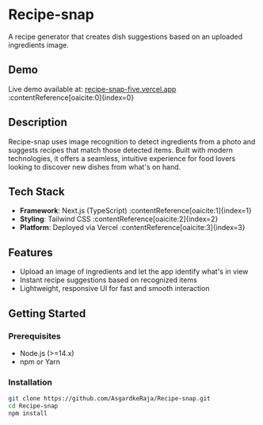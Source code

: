 # Recipe-snap

A recipe generator that creates dish suggestions based on an uploaded ingredients image.

##  Demo

Live demo available at: [recipe-snap-five.vercel.app](https://recipe-snap-five.vercel.app) :contentReference[oaicite:0]{index=0}

##  Description

Recipe-snap uses image recognition to detect ingredients from a photo and suggests recipes that match those detected items. Built with modern technologies, it offers a seamless, intuitive experience for food lovers looking to discover new dishes from what's on hand.

##  Tech Stack

- **Framework**: Next.js (TypeScript) :contentReference[oaicite:1]{index=1}  
- **Styling**: Tailwind CSS :contentReference[oaicite:2]{index=2}  
- **Platform**: Deployed via Vercel :contentReference[oaicite:3]{index=3}  

##  Features

- Upload an image of ingredients and let the app identify what's in view  
- Instant recipe suggestions based on recognized items  
- Lightweight, responsive UI for fast and smooth interaction  

##  Getting Started

### Prerequisites

- Node.js (>=14.x)  
- npm or Yarn  

### Installation

```bash
git clone https://github.com/AsgardkeRaja/Recipe-snap.git
cd Recipe-snap
npm install
